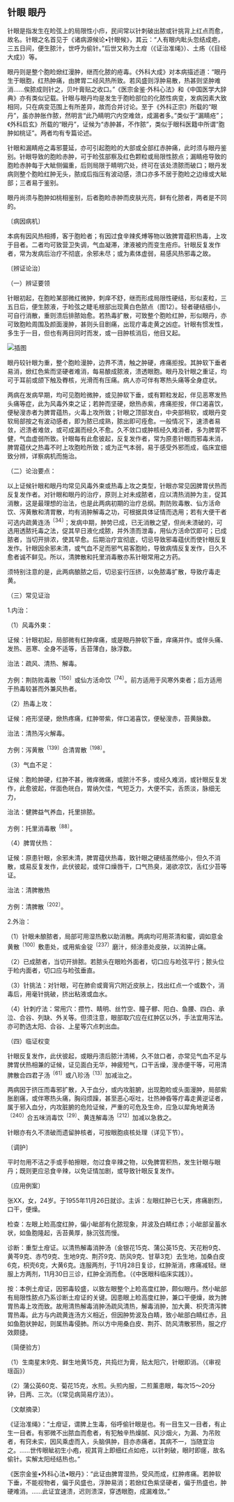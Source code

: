## 针眼 眼丹

针眼是指发生在睑弦上的局限性小疖，民间常以针刺破出脓或针挑背上红点而愈，故名。针眼之名首见于《诸病源候论•针眼候》，其云：“人有眼内䀝头忽结成疤，三五日间，便生脓汁，世呼为偷针。”后世又称为土疳（《证治准绳》）、土疡（《目经大成》）等。

眼丹则是整个胞睑焮红漫肿，继而化脓的疮毒。《外科大成》对本病描述道：“眼丹生于眼胞，红热肿痛，由脾胃二经风热所致。若风盛则浮肿易散，热甚则坚肿难消……俟脓成则针之，贝叶膏贴之收口。”《医宗金鉴·外科心法》和《中国医学大辞典》亦有类似记载。针眼与眼丹均是发生于胞睑部位的化脓性病变，发病因素大致相同，只在病变范围上有所差异，故而合并讨论。至于《外科正宗》所载的“眼丹”，虽亦肿胀作脓，然明言“此乃睛明穴内空难敛，成漏者多。”类似于“漏睛疮”；《外科启玄》所载的“眼丹”，证候为“赤肿甚，不作脓”，类似于眼科医籍中所谓“胞肿如桃证”。两者均有专篇论述。

针眼和漏睛疮之毒邪蔓延，亦可引起胞睑的大部或全部红赤肿痛，此时须与眼丹鉴别。针眼导致的胞睑赤肿，可于睑弦部察及红色颗粒或局限性脓点；漏睛疮导致的胞睑赤肿每于大眦侧偏重，后则局限于睛明穴处，终可在该处溃脓而破口；眼丹发病则整个胞睑红肿无头，脓成后指压有波动感，溃口亦多不居于胞睑之边缘或大眦部；三者易于鉴别。

眼丹尚须与胞肿如桃相鉴别，后者胞睑赤肿而皮肤光亮，鲜有化脓者，两者是不同的。

〔病因病机〕

本病有因风热相搏，客于胞睑者；有因过食辛辣炙煿等物以致脾胃蕴积热毒，上攻于目者。二者均可致营卫失调，气血凝滞，津液被灼而变生疮疖。针眼反复发作者，常为发病后治疗不彻底，余邪未尽；或为素体虚弱，易感风热邪毒之故。

〔辨证论治〕

（一）辨证要领

针眼初起，在胞睑某部微红微肿，刺痒不舒，继而形成局限性硬结，形似麦粒，三五日后，便生脓液，于睑弦之睫毛根部出现黄白色脓点（图12）。轻者硬结细小，可自行消散，重则溃后排脓始愈。若热毒扩散，可致整个胞睑红肿，形似眼丹，亦可致胞睑周围及颜面漫肿，甚则头目剧痛，出现疔毒走黄之凶症。针眼有惯发性，多生于一目，但也有两目同时而发，或一目肿核消后，他目又起。

![插图](./img/12.jpg)

眼丹较针眼为重，整个胞睑漫肿，边界不清，触之肿硬，疼痛拒按。其肿软下垂者易消，焮红色紫而坚硬者难消，每易酿成脓液，溃透眼胞。眼丹及针眼之重证，均可于耳前或颌下触及臖核，光滑而有压痛。病人亦可伴有寒热头痛等全身症状。

两病在发病早期，均可见胞睑微肿，或见肿软下垂，或有颗粒发起，伴见恶寒发热头痛等症，此为风毒外束之证；若肿而坚硬，焮热赤紫，疼痛拒按，伴口渴喜饮，便秘溲赤者为脾胃蕴热，火毒上攻所致；针眼之顶部发白，中央部稍软，或眼丹变软局部按之有波动感者，即为脓已成熟，脓出即可痊愈。一般情况下，速溃者易敛，迟溃者难敛，或可成漏而经久不愈。久不敛口或肿核经久难消者，多为脾胃不健，气血虚弱所致。针眼每有此愈彼起，反复发作者，常为原患针眼而邪毒未消，脾胃蕴伏之热毒不时上攻胞睑所致；或为正气本弱，易于感受外邪而成，临床宜细致分辨，详察病机而施治。

（二）论治要点：

以上证候针眼和眼丹均常见风毒外束或热毒上攻之类型，针眼亦常见因脾胃伏热而反复发作者。对针眼和眼丹的治疗，原则上对未成脓者，应以清热消肿为主，促其消散，这是最理想的治法，也是此两病初期的治疗总纲。荆防败毒散、仙方活命饮、泻黄散和清胃散，均有消肿解毒之功，可根据具体证情而选用；若有大便干者可选内疏黄连汤<sup>〔34〕</sup>；发病中期，肿势已成，已无消散之望，但尚未溃破的，可选用透脓托毒之法，促其早日液化成脓，并外溃而泄毒，用仙方活命饮即可；已成脓者，当切开排浓，使其早愈。后期治疗宜彻底，切忌导致邪毒蕴伏而使针眼反复发作。针眼因余邪未清，或气血不足而邪气易客胞睑，导致病情反复发作，日久不愈者诚不鲜见。所以，清脾散和托里消毒散亦系针眼常用之方药。

须特别注意的是，此两病酿脓之后，切忌妄行压挤，以免脓毒扩散，导致疔毒走黄。

（三）常见证治

1.内治：

（1）风毒外束：

证候：针眼初起，局部微有红肿痒痛，或是眼丹肿软下垂，痒痛并作。或伴头痛、发热、恶寒、全身不适等，舌苔薄白，脉浮数。

治法：疏风、清热、解毒。

方例：荆防败毒散<sup>〔150〕</sup>或仙方活命饮<sup>〔74〕</sup>。前方适用于风寒外束者；后方适用于热毒较甚而外兼风热者。

（2）热毒上攻：

证候：疮形坚硬，焮热疼痛，红肿带紫，伴口渴喜饮，便秘溲赤，苔黄脉数。

治法：清热泻火解毒。

方例：泻黄散<sup>〔139〕</sup>合清胃散<sup>〔198〕</sup>。

（3）气血不足：

证候：胞睑肿硬，红肿不甚，微痒微痛，或脓汁不多，或经久难消，或针眼反复发作，此愈彼起，伴面色㿠白，胃纳欠佳，气短乏力，大便不实，舌质淡，脉细无力，

治法：健脾益气养血，托里排脓。

方例：托里消毒散<sup>〔88〕</sup>。

（4）脾胃伏热：

证候：原患针眼，余邪未清，脾胃蕴伏热毒，致针眼之硬结虽然缩小，但久不消散，或易反复发作，此伏彼起，或伴口燥唇干，口气热臭，渴欲凉饮，舌红少苔等证。

治法：清脾散热

方例：清脾散<sup>〔202〕</sup>。

2.外治：

（1）针眼未酿脓者，局部可用湿热敷以助消散。两病均可用茶清和蜜，调如意金黄散<sup>〔100〕</sup>敷患处，或用紫金锭<sup>〔237〕</sup>磨汁，频涂患处皮肤，以消肿止痛。

（2）已成脓者，当切开排脓。若脓头在眼睑外面者，切口应与睑弦平行；脓头位于睑内面者，切口应与睑弦垂直。

（3）针挑法：对针眼，可在肺俞或膏肓穴附近皮肤上，找出红点一个或数个，消毒后，用毫针挑破，挤出粘液或血水。

（4）针刺疗法：常用穴：攒竹、睛明、丝竹空、瞳子髎、阳白、鱼腰、四白、承泣、合谷、列缺、外关等。但须注意，眼部取穴应在红肿区以外，手法宜用泻法。亦可酌选太阳、合谷、上星等穴点刺出血。

（四）临证权变

针眼反复发作，此伏彼起，或眼丹溃后脓汁清稀，久不敛口者，亦常见气血不足与脾胃伏热相兼的证候，证见面白无华，神疲短气，口干舌燥，溲赤便干等，可用清脾散合四君子汤<sup>〔61〕</sup>或八珍汤<sup>〔13〕</sup>加减治之。

两病因于挤压而毒邪扩散，入于血分，或内攻脏腑，出现胞睑或头面漫肿，局部紫胀剧痛，或伴寒热头痛，胸闷烦躁，甚至恶心呕吐，壮热神昏等疔毒走黄逆证者，属于邪入血分，内攻脏腑的危险证候，严重的可危及生命，应急以犀角地黄汤<sup>〔240〕</sup>合五味消毒饮<sup>〔29〕</sup>、黄连解毒汤<sup>〔212〕</sup>加减以急救之。

针眼亦有久不溃破而遗留肿核者，可按眼胞痰核处理（详见下节）。

〔调护〕

平时勿用不洁之手或手帕擦眼，勿过食辛辣之物，以免脾胃积热，发生针眼与眼丹；既则更应忌食辛辣，以免证情加剧，或导致针眼反复发作。

〔应用例案〕

张XX，女，24岁。于1955年11月26日就诊。主诉：左眼红肿已七天，疼痛剧烈，口干，便燥。

检查：左眼上睑高度红肿，偏小眦部有化脓现象，并波及白睛红赤；小眦部呈蓄水状，如鱼胞隆起，舌苔黄厚，脉沉弦而慢。

诊断：重型土疳证。以清热解毒消肿汤（金银花15克、蒲公英15克、天花粉9克、黄芩9克、赤芍9克、生地9克、荆芥9克、防风9克、甘草3克）去生地，加桑白皮6克，枳壳6克，大黄6克。连服两剂，于11月28日复诊，红肿渐消，疼痛减轻。继服上方两剂，11月30日三诊，红肿全消而愈。（《中医眼科临床实践》）。

按：本例土疳证，因邪毒较盛，以致左眼整个上睑高度红肿，颇似眼丹。然小眦部有局限性脓点乃系诊断土疳证的关键。因患眼上睑高度红肿，兼口干便燥，故为脾胃热毒上攻而致。故用清热解毒消肿汤疏风清热，解毒消肿，加大黄、枳壳清泻脾胃热毒。此方与内疏黄连汤方义相近，但因肿势波及白睛，致小眦部白睛红赤，且如鱼胞状肿起，则属热毒侵肺。所以方中用桑白皮、荆芥、防风清散邪热，服之疗效颇捷。

〔简便验方〕

（1）生南星末9克、鲜生地黄15克，共捣烂为膏，贴太阳穴，针眼即消。（《审视瑶函》）

（2）蒲公英60克、菊花15克，水煎。头煎内服，二煎薰患眼，每次15〜20分钟，日两、三次。（《常见病简易疗法》）。

〔文献摘录〕

《证治准绳》：“土疳证，谓脾上生毒，俗呼偷针眼是也。有一目生又一目者，有止生一目者。有邪微不出脓血而愈者，有犯触辛热燥腻、风沙烟火，为漏、为吊败者，有窍未实，因风乘虚而入，头脑俱肿，目亦赤痛者。其病不一，当随宜治之。……世传眼眦初生小疱，视其背上即细红点如疮，以针刺破，眼时即瘥，故名偷针。实解太阳经结热也。”

《医宗金鉴•外科心法•眼丹》：“此证由脾胃湿热，受风而成，红肿疼痛。若肿软下垂，不能视物者，偏于风盛也，浮肿易消；若焮红色紫坚硬者，偏于热盛也，肿硬难消。……此证宜速溃，迟则溃深，穿透眼胞，成漏难敛。”
